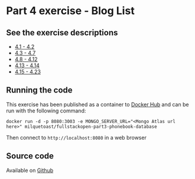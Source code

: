 # Part 4 exercise - Blog List

## See the exercise descriptions

  - [4.1 - 4.2](https://fullstackopen.com/en/part4/structure_of_backend_application_introduction_to_testing#exercises-4-1-4-2)
  - [4.3 - 4.7](https://fullstackopen.com/en/part4/structure_of_backend_application_introduction_to_testing#exercises-4-3-4-7)
  - [4.8 - 4.12](https://fullstackopen.com/en/part4/testing_the_backend#exercises-4-8-4-12)
  - [4.13 - 4.14](https://fullstackopen.com/en/part4/testing_the_backend#exercises-4-13-4-14)
  - [4.15 - 4.23](https://fullstackopen.com/en/part4/token_authentication#exercises-4-15-4-23)
  
## Running the code

This exercise has been published as a container to [Docker Hub](https://hub.docker.com/r/milquetoast/fullstackopen-part4-bloglist)
and can be run with the following command:

```
docker run -d -p 8080:3003 -e MONGO_SERVER_URL="<Mongo Atlas url here>" milquetoast/fullstackopen-part3-phonebook-database
```

Then connect to `http://localhost:8080` in a web browser
## Source code 

Available on [Github](https://github.com/dallasyoung/fullstackopen)